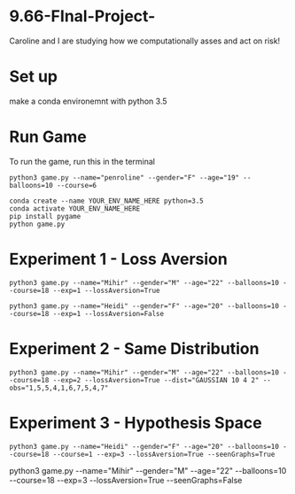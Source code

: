 # 9.66-FInal-Project-
Caroline and I are studying how we computationally asses and act on risk!

# Set up 
make a conda environemnt with python 3.5 

# Run Game
To run the game, run this in the terminal
```
python3 game.py --name="penroline" --gender="F" --age="19" --balloons=10 --course=6
```

```
conda create --name YOUR_ENV_NAME_HERE python=3.5
conda activate YOUR_ENV_NAME_HERE
pip install pygame
python game.py
```

# Experiment 1 - Loss Aversion
```
python3 game.py --name="Mihir" --gender="M" --age="22" --balloons=10 --course=18 --exp=1 --lossAversion=True
```

```
python3 game.py --name="Heidi" --gender="F" --age="20" --balloons=10 --course=18 --exp=1 --lossAversion=False
```

# Experiment 2 - Same Distribution
```
python3 game.py --name="Mihir" --gender="M" --age="22" --balloons=10 --course=18 --exp=2 --lossAversion=True --dist="GAUSSIAN 10 4 2" --obs="1,5,5,4,1,6,7,5,4,7"
```

# Experiment 3 - Hypothesis Space
```
python3 game.py --name="Heidi" --gender="F" --age="20" --balloons=10 --course=18 --course=1 --exp=3 --lossAversion=True --seenGraphs=True

```
python3 game.py --name="Mihir" --gender="M" --age="22" --balloons=10 --course=18 --exp=3 --lossAversion=True --seenGraphs=False
```
